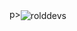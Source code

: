 p><img align="center" src="https://github-readme-stats.vercel.app/api/top-langs?username=rolddevs&show_icons=true&locale=en&layout=compact" alt="rolddevs" /></p>
